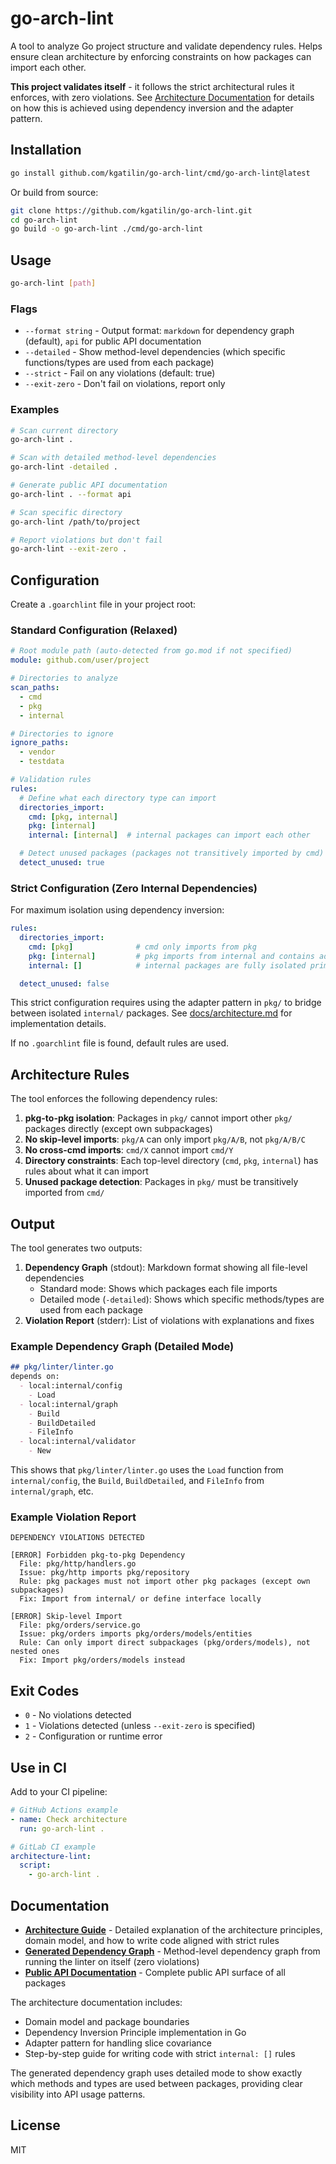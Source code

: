 # go-arch-lint

A tool to analyze Go project structure and validate dependency rules. Helps ensure clean architecture by enforcing constraints on how packages can import each other.

**This project validates itself** - it follows the strict architectural rules it enforces, with zero violations. See [Architecture Documentation](docs/architecture.md) for details on how this is achieved using dependency inversion and the adapter pattern.

## Installation

```bash
go install github.com/kgatilin/go-arch-lint/cmd/go-arch-lint@latest
```

Or build from source:

```bash
git clone https://github.com/kgatilin/go-arch-lint.git
cd go-arch-lint
go build -o go-arch-lint ./cmd/go-arch-lint
```

## Usage

```bash
go-arch-lint [path]
```

### Flags

- `--format string` - Output format: `markdown` for dependency graph (default), `api` for public API documentation
- `--detailed` - Show method-level dependencies (which specific functions/types are used from each package)
- `--strict` - Fail on any violations (default: true)
- `--exit-zero` - Don't fail on violations, report only

### Examples

```bash
# Scan current directory
go-arch-lint .

# Scan with detailed method-level dependencies
go-arch-lint -detailed .

# Generate public API documentation
go-arch-lint . --format api

# Scan specific directory
go-arch-lint /path/to/project

# Report violations but don't fail
go-arch-lint --exit-zero .
```

## Configuration

Create a `.goarchlint` file in your project root:

### Standard Configuration (Relaxed)
```yaml
# Root module path (auto-detected from go.mod if not specified)
module: github.com/user/project

# Directories to analyze
scan_paths:
  - cmd
  - pkg
  - internal

# Directories to ignore
ignore_paths:
  - vendor
  - testdata

# Validation rules
rules:
  # Define what each directory type can import
  directories_import:
    cmd: [pkg, internal]
    pkg: [internal]
    internal: [internal]  # internal packages can import each other

  # Detect unused packages (packages not transitively imported by cmd)
  detect_unused: true
```

### Strict Configuration (Zero Internal Dependencies)
For maximum isolation using dependency inversion:

```yaml
rules:
  directories_import:
    cmd: [pkg]              # cmd only imports from pkg
    pkg: [internal]         # pkg imports from internal and contains adapters
    internal: []            # internal packages are fully isolated primitives

  detect_unused: false
```

This strict configuration requires using the adapter pattern in `pkg/` to bridge between isolated `internal/` packages. See [docs/architecture.md](docs/architecture.md) for implementation details.

If no `.goarchlint` file is found, default rules are used.

## Architecture Rules

The tool enforces the following dependency rules:

1. **pkg-to-pkg isolation**: Packages in `pkg/` cannot import other `pkg/` packages directly (except own subpackages)
2. **No skip-level imports**: `pkg/A` can only import `pkg/A/B`, not `pkg/A/B/C`
3. **No cross-cmd imports**: `cmd/X` cannot import `cmd/Y`
4. **Directory constraints**: Each top-level directory (`cmd`, `pkg`, `internal`) has rules about what it can import
5. **Unused package detection**: Packages in `pkg/` must be transitively imported from `cmd/`

## Output

The tool generates two outputs:

1. **Dependency Graph** (stdout): Markdown format showing all file-level dependencies
   - Standard mode: Shows which packages each file imports
   - Detailed mode (`-detailed`): Shows which specific methods/types are used from each package
2. **Violation Report** (stderr): List of violations with explanations and fixes

### Example Dependency Graph (Detailed Mode)

```markdown
## pkg/linter/linter.go
depends on:
  - local:internal/config
    - Load
  - local:internal/graph
    - Build
    - BuildDetailed
    - FileInfo
  - local:internal/validator
    - New
```

This shows that `pkg/linter/linter.go` uses the `Load` function from `internal/config`, the `Build`, `BuildDetailed`, and `FileInfo` from `internal/graph`, etc.

### Example Violation Report

```
DEPENDENCY VIOLATIONS DETECTED

[ERROR] Forbidden pkg-to-pkg Dependency
  File: pkg/http/handlers.go
  Issue: pkg/http imports pkg/repository
  Rule: pkg packages must not import other pkg packages (except own subpackages)
  Fix: Import from internal/ or define interface locally

[ERROR] Skip-level Import
  File: pkg/orders/service.go
  Issue: pkg/orders imports pkg/orders/models/entities
  Rule: Can only import direct subpackages (pkg/orders/models), not nested ones
  Fix: Import pkg/orders/models instead
```

## Exit Codes

- `0` - No violations detected
- `1` - Violations detected (unless `--exit-zero` is specified)
- `2` - Configuration or runtime error

## Use in CI

Add to your CI pipeline:

```yaml
# GitHub Actions example
- name: Check architecture
  run: go-arch-lint .
```

```yaml
# GitLab CI example
architecture-lint:
  script:
    - go-arch-lint .
```

## Documentation

- **[Architecture Guide](docs/architecture.md)** - Detailed explanation of the architecture principles, domain model, and how to write code aligned with strict rules
- **[Generated Dependency Graph](docs/arch-generated.md)** - Method-level dependency graph from running the linter on itself (zero violations)
- **[Public API Documentation](docs/public-api-generated.md)** - Complete public API surface of all packages

The architecture documentation includes:
- Domain model and package boundaries
- Dependency Inversion Principle implementation in Go
- Adapter pattern for handling slice covariance
- Step-by-step guide for writing code with strict `internal: []` rules

The generated dependency graph uses detailed mode to show exactly which methods and types are used between packages, providing clear visibility into API usage patterns.

## License

MIT
